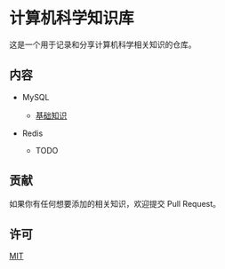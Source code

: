 # 计算机科学知识库

这是一个用于记录和分享计算机科学相关知识的仓库。

## 内容

- MySQL
  - [基础知识](https://github.com/ZH1995/note/blob/main/MySQL/BasicInfo/basicInfo.md)

- Redis
  - TODO

## 贡献

如果你有任何想要添加的相关知识，欢迎提交 Pull Request。

## 许可

[MIT](https://opensource.org/licenses/MIT)
